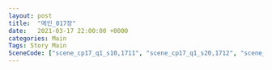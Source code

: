 ```yaml
---
layout: post
title:  "메인_017장"
date:   2021-03-17 22:00:00 +0000
categories: Main
Tags: Story Main
SceneCode: ["scene_cp17_q1_s10,1711", "scene_cp17_q1_s20,1712", "scene_cp17_q2_s10,1721", "scene_cp17_q2_s20,1722", "scene_cp17_q3_s10,1731", "scene_cp17_q3_s20,1732", "scene_cp17_q4_s10,1741", "scene_cp17_q4_s20,1742", "scene_cp17_q4_s30,1743"]
---
```

